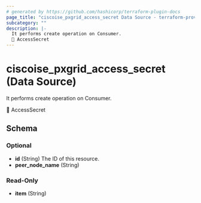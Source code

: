 ```yaml
---
# generated by https://github.com/hashicorp/terraform-plugin-docs
page_title: "ciscoise_pxgrid_access_secret Data Source - terraform-provider-ciscoise"
subcategory: ""
description: |-
  It performs create operation on Consumer.
  🚧 AccessSecret
---
```


# ciscoise_pxgrid_access_secret (Data Source)

It performs create operation on Consumer.

🚧 AccessSecret



<!-- schema generated by tfplugindocs -->
## Schema

### Optional

- **id** (String) The ID of this resource.
- **peer_node_name** (String)

### Read-Only

- **item** (String)


